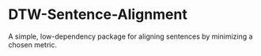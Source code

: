 # DTW-Sentence-Alignment
A simple, low-dependency package for aligning sentences by minimizing a chosen metric.